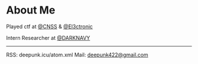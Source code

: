 # About Me


​Played ctf at [@CNSS](https://cnss.io/) & [@El3ctronic](https://ctftime.org/team/266401/)

Intern Researcher at [@DARKNAVY](https://www.darknavy.org/zh/)





------


RSS: deepunk.icu/atom.xml
Mail: deepunk422@gmail.com
